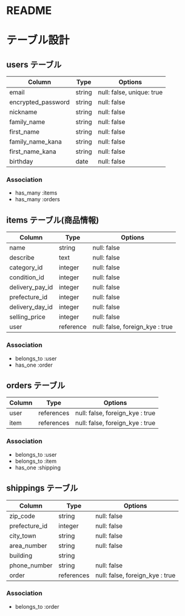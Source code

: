 # README
# テーブル設計

## users テーブル

| Column             | Type   | Options                  |
| ------------------ | ------ | -------------------------|
| email              | string | null: false, unique: true|
| encrypted_password | string | null: false              |
| nickname           | string | null: false              |
| family_name        | string | null: false              |
| first_name         | string | null: false              |
| family_name_kana   | string | null: false              |
| first_name_kana    | string | null: false              |
| birthday           | date   | null: false              |

### Association

- has_many :items
- has_many :orders

## items テーブル(商品情報)

| Column            | Type         | Options                         |
| ----------------- | ------------ | --------------------------------|
| name              | string       | null: false                     |
| describe          | text         | null: false                     |
| category_id       | integer      | null: false                     |
| condition_id      | integer      | null: false                     |
| delivery_pay_id   | integer      | null: false                     |
| prefecture_id     | integer      | null: false                     |
| delivery_day_id   | integer      | null: false                     |
| selling_price     | integer      | null: false                     |
| user              | reference    | null: false, foreign_kye : true |

### Association

- belongs_to :user
- has_one :order

## orders テーブル

| Column         | Type       | Options                         |
| -------------- | ---------- | ------------------------------- |
| user           | references | null: false, foreign_kye : true |
| item           | references | null: false, foreign_kye : true |

### Association

- belongs_to :user
- belongs_to :item
- has_one :shipping

## shippings テーブル

| Column           | Type       | Options                         |
| ---------------- | ---------- | ------------------------------- |
| zip_code         | string     | null: false                     |
| prefecture_id    | integer    | null: false                     |
| city_town        | string     | null: false                     |
| area_number      | string     | null: false                     |
| building         | string     |                                 |
| phone_number     | string     | null: false                     |
| order            | references | null: false, foreign_kye : true |

### Association

- belongs_to :order

